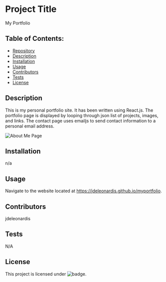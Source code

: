 # Project Title
My Portfolio

## Table of Contents:
- [Repository](#Repository)
- [Description](#Description)
- [Installation](#Installation)
- [Usage](#Usage)
- [Contributors](#Contributors)
- [Tests](#Tests)
- [License](#License)

## Description
This is my personal portfolio site.  It has been written using React.js.  The portfolio page is displayed by looping through json list of projects, images, and links.  The contact page uses emailjs to send contact information to a personal email address.

![About Me Page](https://user-images.githubusercontent.com/58078950/88933915-00beae80-d24e-11ea-9970-2663f28ad529.png)

## Installation
n/a

## Usage
Navigate to the website located at https://jdeleonardis.github.io/myportfolio.

## Contributors
jdeleonardis

## Tests
N/A

## License
 This project is licensed under ![badge](https://img.shields.io/badge/License-MIT-blue).

